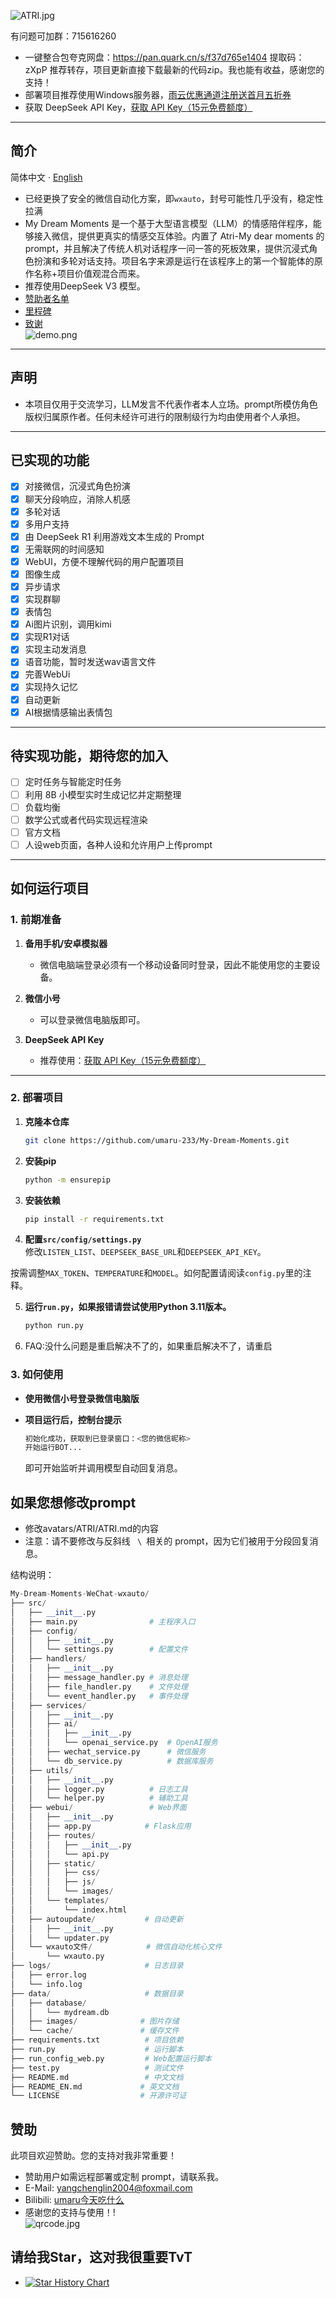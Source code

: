 ![ATRI.jpg](data%2Fimages%2Fimg%2FATRI.jpg)

有问题可加群：715616260 

- 一键整合包夸克网盘：https://pan.quark.cn/s/f37d765e1404 提取码：zXpP 推荐转存，项目更新直接下载最新的代码zip。我也能有收益，感谢您的支持！
- 部署项目推荐使用Windows服务器，[雨云优惠通道注册送首月五折券](https://www.rainyun.com/MzE0MTU=_) 
- 获取 DeepSeek API Key，[获取 API Key（15元免费额度）](https://cloud.siliconflow.cn/i/aQXU6eC5)

---

## 简介

简体中文 · [English](./README_EN.md) 

- 已经更换了安全的微信自动化方案，即<code>wxauto</code>，封号可能性几乎没有，稳定性拉满
- My Dream Moments 是一个基于大型语言模型（LLM）的情感陪伴程序，能够接入微信，提供更真实的情感交互体验。内置了 Atri-My dear moments 的 prompt，并且解决了传统人机对话程序一问一答的死板效果，提供沉浸式角色扮演和多轮对话支持。项目名字来源是运行在该程序上的第一个智能体的原作名称+项目价值观混合而来。
- 推荐使用DeepSeek V3 模型。<br>
- [赞助者名单](SponsorList.md)
- [里程碑](MileStone.md)
- [致谢](Thanks.md)<br>
  ![demo.png](data%2Fimages%2Fimg%2Fdemo.png)

---

## 声明

- 本项目仅用于交流学习，LLM发言不代表作者本人立场。prompt所模仿角色版权归属原作者。任何未经许可进行的限制级行为均由使用者个人承担。

---

## 已实现的功能

- [x] 对接微信，沉浸式角色扮演
- [x] 聊天分段响应，消除人机感
- [x] 多轮对话
- [x] 多用户支持
- [x] 由 DeepSeek R1 利用游戏文本生成的 Prompt
- [x] 无需联网的时间感知
- [x] WebUI，方便不理解代码的用户配置项目
- [x] 图像生成
- [x] 异步请求
- [x] 实现群聊
- [x] 表情包
- [x] Ai图片识别，调用kimi
- [x] 实现R1对话
- [x] 实现主动发消息
- [x] 语音功能，暂时发送wav语言文件
- [x] 完善WebUi
- [x] 实现持久记忆
- [x] 自动更新
- [x] AI根据情感输出表情包
---

## 待实现功能，期待您的加入

- [ ] 定时任务与智能定时任务
- [ ] 利用 8B 小模型实时生成记忆并定期整理
- [ ] 负载均衡
- [ ] 数学公式或者代码实现远程渲染
- [ ] 官方文档
- [ ] 人设web页面，各种人设和允许用户上传prompt
---


## 如何运行项目

### 1. 前期准备

1. **备用手机/安卓模拟器**  
   - 微信电脑端登录必须有一个移动设备同时登录，因此不能使用您的主要设备。

2. **微信小号**  
   - 可以登录微信电脑版即可。

3. **DeepSeek API Key**  
   - 推荐使用：[获取 API Key（15元免费额度）](https://cloud.siliconflow.cn/i/aQXU6eC5)

---

### 2. 部署项目

1. **克隆本仓库**  

   ```bash
   git clone https://github.com/umaru-233/My-Dream-Moments.git
   ```

2. **安装pip** 

   ```bash
   python -m ensurepip
   ```

3. **安装依赖**  

   ```bash
   pip install -r requirements.txt
   ```

4. **配置<code>src/config/settings.py</code>**  
   修改<code>LISTEN_LIST</code>、<code>DEEPSEEK_BASE_URL</code>和<code>DEEPSEEK_API_KEY</code>。

按需调整<code>MAX_TOKEN</code>、<code>TEMPERATURE</code>和<code>MODEL</code>。如何配置请阅读<code>config.py</code>里的注释。

5. **运行<code>run.py</code>，如果报错请尝试使用Python 3.11版本。**

   ```bash
   python run.py
   ```

6. FAQ:没什么问题是重启解决不了的，如果重启解决不了，请重启


### 3. 如何使用

- **使用微信小号登录微信电脑版**

- **项目运行后，控制台提示**

  ```bash
  初始化成功，获取到已登录窗口：<您的微信昵称>
  开始运行BOT...
  ```

  即可开始监听并调用模型自动回复消息。

## 如果您想修改prompt

- 修改avatars/ATRI/ATRI.md的内容
- 注意：请不要修改与反斜线 <code> \ </code>相关的 prompt，因为它们被用于分段回复消息。

结构说明：

```python
My-Dream-Moments-WeChat-wxauto/
├── src/
│   ├── __init__.py
│   ├── main.py                # 主程序入口
│   ├── config/               
│   │   ├── __init__.py
│   │   └── settings.py        # 配置文件
│   ├── handlers/
│   │   ├── __init__.py 
│   │   ├── message_handler.py # 消息处理
│   │   ├── file_handler.py    # 文件处理
│   │   └── event_handler.py   # 事件处理
│   ├── services/
│   │   ├── __init__.py
│   │   ├── ai/
│   │   │   ├── __init__.py
│   │   │   └── openai_service.py  # OpenAI服务
│   │   ├── wechat_service.py      # 微信服务
│   │   └── db_service.py          # 数据库服务
│   ├── utils/
│   │   ├── __init__.py
│   │   ├── logger.py          # 日志工具
│   │   └── helper.py          # 辅助工具
│   ├── webui/                 # Web界面
│   │   ├── __init__.py
│   │   ├── app.py            # Flask应用
│   │   ├── routes/
│   │   │   ├── __init__.py
│   │   │   └── api.py
│   │   ├── static/
│   │   │   ├── css/
│   │   │   ├── js/
│   │   │   └── images/
│   │   └── templates/
│   │       └── index.html
│   ├── autoupdate/           # 自动更新
│   │   ├── __init__.py
│   │   └── updater.py
│   └── wxauto文件/            # 微信自动化核心文件
│       └── wxauto.py
├── logs/                     # 日志目录
│   ├── error.log
│   └── info.log
├── data/                     # 数据目录
│   ├── database/
│   │   └── mydream.db
│   ├── images/              # 图片存储
│   └── cache/               # 缓存文件
├── requirements.txt          # 项目依赖
├── run.py                    # 运行脚本
├── run_config_web.py         # Web配置运行脚本
├── test.py                   # 测试文件
├── README.md                 # 中文文档
├── README_EN.md             # 英文文档
└── LICENSE                  # 开源许可证
```



## 赞助

此项目欢迎赞助。您的支持对我非常重要！

- 赞助用户如需远程部署或定制 prompt，请联系我。
- E-Mail: yangchenglin2004@foxmail.com 
- Bilibili: [umaru今天吃什么](https://space.bilibili.com/209397245)
- 感谢您的支持与使用！!<br>
  ![qrcode.jpg](data%2Fimages%2Fimg%2Fqrcode.jpg)

## 请给我Star，这对我很重要TvT

- [![Star History Chart](https://api.star-history.com/svg?repos=umaru-233/My-Dream-Moments&type=Timeline)](https://star-history.com/?spm=a2c6h.12873639.article-detail.8.7b9d359dJmTgdE#umaru-233/My-Dream-Moments&Timeline)
